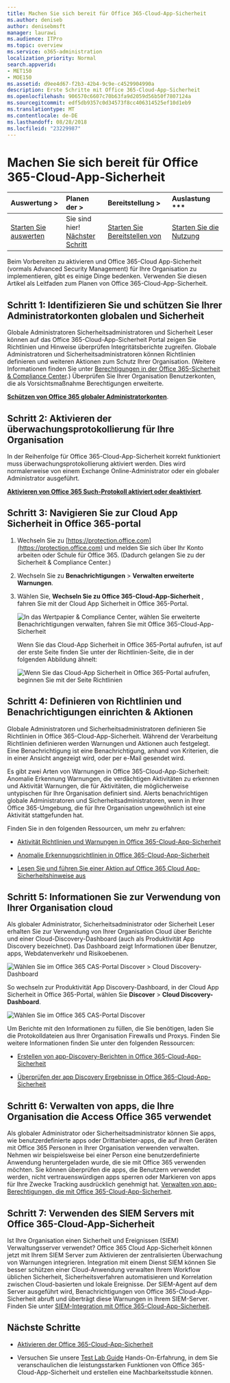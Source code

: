 ```yaml
---
title: Machen Sie sich bereit für Office 365-Cloud-App-Sicherheit
ms.author: deniseb
author: denisebmsft
manager: laurawi
ms.audience: ITPro
ms.topic: overview
ms.service: o365-administration
localization_priority: Normal
search.appverid:
- MET150
- MOE150
ms.assetid: d9ee4d67-f2b3-42b4-9c9e-c4529904990a
description: Erste Schritte mit Office 365-Cloud-App-Sicherheit
ms.openlocfilehash: 906570c6607c70b63fa9d2059d56b50f7807124a
ms.sourcegitcommit: edf5db9357c0d34573f8cc406314525ef10d1eb9
ms.translationtype: MT
ms.contentlocale: de-DE
ms.lasthandoff: 08/28/2018
ms.locfileid: "23229987"
---
```

# <a name="get-ready-for-office-365-cloud-app-security"></a>Machen Sie sich bereit für Office 365-Cloud-App-Sicherheit
  
|Auswertung **\>**|Planen der **\>**|Bereitstellung **\>**|Auslastung ***|
|:-----|:-----|:-----|:-----|
|[Starten Sie auswerten](office-365-cas-overview.md) <br/> |Sie sind hier!  <br/> [Nächster Schritt](turn-on-office-365-cas.md) <br/> |[Starten Sie Bereitstellen von](turn-on-office-365-cas.md) <br/> |[Starten Sie die Nutzung](utilization-activities-for-ocas.md) <br/> |
   
Beim Vorbereiten zu aktivieren und Office 365-Cloud App-Sicherheit (vormals Advanced Security Management) für Ihre Organisation zu implementieren, gibt es einige Dinge bedenken. Verwenden Sie diesen Artikel als Leitfaden zum Planen von Office 365-Cloud-App-Sicherheit.
    
## <a name="step-1-identify-and-protect-your-global-and-security-administrator-accounts"></a>Schritt 1: Identifizieren Sie und schützen Sie Ihrer Administratorkonten globalen und Sicherheit

Globale Administratoren Sicherheitsadministratoren und Sicherheit Leser können auf das Office 365-Cloud-App-Sicherheit Portal zeigen Sie Richtlinien und Hinweise überprüfen Integritätsberichte zugreifen. Globale Administratoren und Sicherheitsadministratoren können Richtlinien definieren und weiteren Aktionen zum Schutz Ihrer Organisation. (Weitere Informationen finden Sie unter [Berechtigungen in der Office 365-Sicherheit &amp; Compliance Center](permissions-in-the-security-and-compliance-center.md).) Überprüfen Sie Ihrer Organisation Benutzerkonten, die als Vorsichtsmaßnahme Berechtigungen erweiterte. 
  
 **[Schützen von Office 365 globaler Administratorkonten](https://docs.microsoft.com/office365/enterprise/protect-your-global-administrator-accounts)**. 
  
## <a name="step-2-turn-on-audit-logging-for-your-organization"></a>Schritt 2: Aktivieren der überwachungsprotokollierung für Ihre Organisation

In der Reihenfolge für Office 365-Cloud-App-Sicherheit korrekt funktioniert muss überwachungsprotokollierung aktiviert werden. Dies wird normalerweise von einem Exchange Online-Administrator oder ein globaler Administrator ausgeführt.
  
 **[Aktivieren von Office 365 Such-Protokoll aktiviert oder deaktiviert](turn-audit-log-search-on-or-off.md)**. 
  
## <a name="step-3-go-to-the-office-365-cloud-app-security-portal"></a>Schritt 3: Navigieren Sie zur Cloud App Sicherheit in Office 365-portal

1. Wechseln Sie zu [https://protection.office.com](https://protection.office.com) und melden Sie sich über Ihr Konto arbeiten oder Schule für Office 365. (Dadurch gelangen Sie zu der Sicherheit &amp; Compliance Center.) 
    
2. Wechseln Sie zu **Benachrichtigungen** \> **Verwalten erweiterte Warnungen**.
    
3. Wählen Sie, **Wechseln Sie zu Office 365-Cloud-App-Sicherheit** , fahren Sie mit der Cloud App Sicherheit in Office 365-Portal. 
    
    ![In das Wertpapier &amp; Compliance Center, wählen Sie erweiterte Benachrichtigungen verwalten, fahren Sie mit Office 365-Cloud-App-Sicherheit](media/958632d4-03e3-4ade-8e22-d5509db6fca7.png)
  
    Wenn Sie das Cloud-App Sicherheit in Office 365-Portal aufrufen, ist auf der erste Seite finden Sie unter der Richtlinien-Seite, die in der folgenden Abbildung ähnelt:
    
    ![Wenn Sie das Cloud-App Sicherheit in Office 365-Portal aufrufen, beginnen Sie mit der Seite Richtlinien](media/5cb8833c-4e08-438c-bab3-91b5106f6f3f.png)
  
## <a name="step-4-define-policies-and-set-up-alerts-amp-actions"></a>Schritt 4: Definieren von Richtlinien und Benachrichtigungen einrichten &amp; Aktionen

Globale Administratoren und Sicherheitsadministratoren definieren Sie Richtlinien in Office 365-Cloud-App-Sicherheit. Während der Verarbeitung Richtlinien definieren werden Warnungen und Aktionen auch festgelegt. Eine Benachrichtigung ist eine Benachrichtigung, anhand von Kriterien, die in einer Ansicht angezeigt wird, oder per e-Mail gesendet wird. 
  
Es gibt zwei Arten von Warnungen in Office 365-Cloud-App-Sicherheit: Anomalie Erkennung Warnungen, die verdächtigen Aktivitäten zu erkennen und Aktivität Warnungen, die für Aktivitäten, die möglicherweise untypischen für Ihre Organisation definiert sind. Alerts benachrichtigen globale Administratoren und Sicherheitsadministratoren, wenn in Ihrer Office 365-Umgebung, die für Ihre Organisation ungewöhnlich ist eine Aktivität stattgefunden hat.
  
Finden Sie in den folgenden Ressourcen, um mehr zu erfahren:
  
- [Aktivität Richtlinien und Warnungen in Office 365-Cloud-App-Sicherheit](activity-policies-and-alerts.md)
    
- [Anomalie Erkennungsrichtlinien in Office 365-Cloud-App-Sicherheit](anomaly-detection-policies-in-ocas.md)
    
- [Lesen Sie und führen Sie einer Aktion auf Office 365 Cloud App-Sicherheitshinweise aus](review-office-365-cas-alerts.md)
    
## <a name="step-5-learn-about-your-organizations-cloud-usage"></a>Schritt 5: Informationen Sie zur Verwendung von Ihrer Organisation cloud

Als globaler Administrator, Sicherheitsadministrator oder Sicherheit Leser erhalten Sie zur Verwendung von Ihrer Organisation Cloud über Berichte und einer Cloud-Discovery-Dashboard (auch als Produktivität App Discovery bezeichnet). Das Dashboard zeigt Informationen über Benutzer, apps, Webdatenverkehr und Risikoebenen.
  
![Wählen Sie im Office 365 CAS-Portal Discover \> Cloud Discovery-Dashboard](media/61269290-fd82-4d4b-8045-aea1ebc82287.png)
  
So wechseln zur Produktivität App Discovery-Dashboard, in der Cloud App Sicherheit in Office 365-Portal, wählen Sie **Discover** \> **Cloud Discovery-Dashboard**.
  
![Wählen Sie im Office 365 CAS-Portal Discover](media/73b5299f-94b5-49dd-a00f-154d188eb2c5.png)
  
Um Berichte mit den Informationen zu füllen, die Sie benötigen, laden Sie die Protokolldateien aus Ihrer Organisation Firewalls und Proxys. Finden Sie weitere Informationen finden Sie unter den folgenden Ressourcen:
  
- [Erstellen von app-Discovery-Berichten in Office 365-Cloud-App-Sicherheit](create-app-discovery-reports-in-ocas.md)
    
- [Überprüfen der app Discovery Ergebnisse in Office 365-Cloud-App-Sicherheit](review-app-discovery-findings-in-ocas.md)
    
## <a name="step-6-manage-apps-that-your-organization-is-using-to-access-office-365"></a>Schritt 6: Verwalten von apps, die Ihre Organisation die Access Office 365 verwendet

Als globaler Administrator oder Sicherheitsadministrator können Sie apps, wie benutzerdefinierte apps oder Drittanbieter-apps, die auf ihren Geräten mit Office 365 Personen in Ihrer Organisation verwenden verwalten. Nehmen wir beispielsweise bei einer Person eine benutzerdefinierte Anwendung heruntergeladen wurde, die sie mit Office 365 verwenden möchten. Sie können überprüfen die apps, die Benutzern verwendet werden, nicht vertrauenswürdigen apps sperren oder Markieren von apps für Ihre Zwecke Tracking ausdrücklich genehmigt hat. [Verwalten von app-Berechtigungen, die mit Office 365-Cloud-App-Sicherheit](manage-app-permissions-in-ocas.md).
  
## <a name="step-7-use-your-siem-server-with-office-365-cloud-app-security"></a>Schritt 7: Verwenden des SIEM Servers mit Office 365-Cloud-App-Sicherheit

Ist Ihre Organisation einen Sicherheit und Ereignissen (SIEM) Verwaltungsserver verwendet? Office 365 Cloud App-Sicherheit können jetzt mit Ihrem SIEM Server zum Aktivieren der zentralisierten Überwachung von Warnungen integrieren. Integration mit einem Dienst SIEM können Sie besser schützen einer Cloud-Anwendung verwalten Ihrem Workflow üblichen Sicherheit, Sicherheitsverfahren automatisieren und Korrelation zwischen Cloud-basierten und lokale Ereignisse. Der SIEM-Agent auf dem Server ausgeführt wird, Benachrichtigungen von Office 365-Cloud-App-Sicherheit abruft und überträgt diese Warnungen in Ihrem SIEM-Server. Finden Sie unter [SIEM-Integration mit Office 365-Cloud-App-Sicherheit](integrate-your-siem-server-with-office-365-cas.md).
  
## <a name="next-steps"></a>Nächste Schritte

- [Aktivieren der Office 365-Cloud-App-Sicherheit](turn-on-office-365-cas.md)
    
- Versuchen Sie unsere [Test Lab Guide](https://docs.microsoft.com/office365/enterprise/cloud-app-security-for-your-office-365-dev-test-environment) Hands-On-Erfahrung, in dem Sie veranschaulichen die leistungsstarken Funktionen von Office 365-Cloud-App-Sicherheit und erstellen eine Machbarkeitsstudie können. 
    

